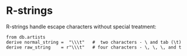 # R-strings

R-strings handle escape characters without special treatment:

```prql
from db.artists
derive normal_string =  "\\\t"   #  two characters - \ and tab (\t)
derive raw_string    = r"\\\t"   # four characters - \, \, \, and t
```
